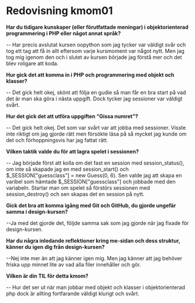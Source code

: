 ---
---
Redovisning kmom01
=========================

**Har du tidigare kunskaper (eller förutfattade meningar) i objektorienterad programmering i PHP eller något annat språk?**

-- Har precis avslutat kursen oopython som jag tycker var väldigt svår och tog ett tag att få in allt eftersom varje kursmoment var något nytt. Men jag tog mig igenom den och i slutet av kursen började jag förstå mer och det blev roligare att koda.

**Hur gick det att komma in i PHP och programmering med objekt och klasser?**

-- Det gick helt okej, skönt att följa en gudie så man får en bra start på
vad det är man ska göra i nästa uppgift. Dock tycker jag sessioner var väldigt svårt.

**Hur det gick det att utföra uppgiften “Gissa numret”?**

-- Det gick helt okej. Det som var svårt var att jobba med sessioner.
Visste inte riktigt om jag gjorde rätt men försökte läsa på så mycket jag kunde om det och förhoppningsvis har jag fattat rätt.

**Vilken taktik valde du för att lagra spelet i sessionen?**

-- Jag började först att kolla om det fast en session med session_status(), om inte så skapade jag en med session_start() och $_SESSION["guessclass"] = new Guess(0, 6). Sen valde jag att skapa en varibel som hämtade $_SESSION["guessclass"] och jobbade med den variabeln. Startar man om spelet så förstörs sessionen med session_destroy() och sen skapas det en session på nytt.

**Gick det bra att komma igång med Git och GitHub, du gjorde ungefär samma i design-kursen?**

--Ja med det gjorde det, följde samma sak som jag gjorde när jag fixade för design-kursen.

**Har du några inledande reflektioner kring me-sidan och dess struktur, känner du igen dig från design-kursen?**

--Nej inte mer än att jag känner igen mig. Men jag känner att jag behöver friska upp minnet lite av vad alla filer innehåller och gör.

**Vilken är din TIL för detta kmom?**

-- Hur det ser ut när man jobbar med objekt och klasser i objektorienterad php dock är allting fortfarande väldigt klurigt och svårt.
